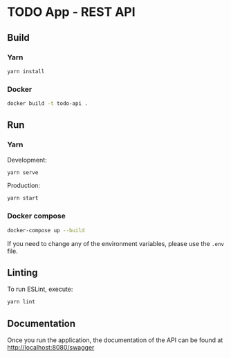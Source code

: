 # TODO App - REST API 

## Build

### Yarn

```bash
yarn install
```

### Docker

```bash
docker build -t todo-api .
```

## Run

### Yarn

Development:

```bash
yarn serve
```

Production:

```bash
yarn start
```

### Docker compose

```bash
docker-compose up --build
```

If you need to change any of the environment variables, please use the `.env` file.

## Linting

To run ESLint, execute:

```bash
yarn lint
```

## Documentation

Once you run the application, the documentation of the API can be found at [http://localhost:8080/swagger](http://localhost:8080/swagger)
